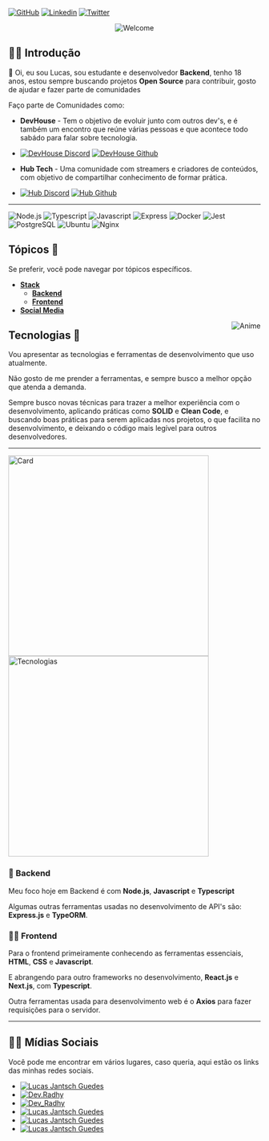 [![GitHub][github-badge]][github-link]
[![Linkedin][likedin-badge]][linkedin-link] 
[![Twitter][Twitter-badge]][twitter-link]

<p align="center" >
  <img src="https://readme-typing-svg.herokuapp.com?font=Roboto&color=8B4CF7&size=40&center=true&vCenter=true&width=800&height=200&lines=Oi+%F0%9F%91%8B%2C+meu+nome+%C3%A9+Lucas;Seja+bem-vindo(a)+%F0%9F%8E%89" alt="Welcome" />
</p>

##  💁‍♀️ Introdução

👋 Oi, eu sou Lucas, sou estudante e desenvolvedor **Backend**, tenho 18 anos, estou sempre buscando projetos **Open Source** para contribuir, gosto de ajudar e fazer parte de comunidades

Faço parte de Comunidades como:

- **DevHouse** - Tem o objetivo de evoluir junto com outros dev's, e é também um encontro que reúne várias pessoas e que acontece todo sabádo para falar sobre tecnologia.
- [![DevHouse Discord][discord]][devhouse-discord-link]
[![DevHouse Github][github]][devhouse-github-link]

- **Hub Tech** - Uma comunidade com streamers e criadores de conteúdos, com objetivo de compartilhar conhecimento de formar prática.
- [![Hub Discord][discord]][hub-discord-link]
[![Hub Github][github]][hub-github-link]

---

![Node.js][node-dot-js]
![Typescript][typescript]
![Javascript][javascript]
![Express][express]
![Docker][docker]
![Jest][jest]
![PostgreSQL][postgresql]
![Ubuntu][ubuntu]
![Nginx][nginx]

## Tópicos 🎉

Se preferir, você pode navegar por tópicos específicos.

* **[Stack](#tecnologias-)**
  * **[Backend](#-backend)**
  * **[Frontend](#-frontend)**
* **[Social Media](#%EF%B8%8F-mídias-sociais)**
    
<img align="right" src="https://user-images.githubusercontent.com/50425715/109451790-fe634380-7a2c-11eb-90e7-89a95de0687a.gif" alt="Anime" />

## Tecnologias 👾

Vou apresentar as tecnologias e ferramentas de desenvolvimento que uso atualmente.

Não gosto de me prender a ferramentas, e sempre busco a melhor opção que atenda a demanda.

Sempre busco novas técnicas para trazer a melhor experiência com o desenvolvimento, aplicando práticas como **SOLID** e **Clean Code**, e buscando boas práticas para serem aplicadas nos projetos, o que facilita no desenvolvimento, e deixando o código mais legível para outros desenvolvedores.

---

<img width="400" src="https://github-readme-stats.vercel.app/api?username=DevRadhy&show_icons=true&theme=dracula" alt="Card" />
<img width="400" src="https://github-readme-stats.vercel.app/api/top-langs/?username=DevRadhy&layout=compact&theme=dracula" alt="Tecnologias" />

### 🚀 Backend

Meu foco hoje em Backend é com **Node.js**, **Javascript** e **Typescript**

Algumas outras ferramentas usadas no desenvolvimento de API's são: **Express.js** e **TypeORM**.

### 🧑‍🚀 Frontend

Para o frontend primeiramente conhecendo as ferramentas essenciais, **HTML**, **CSS** e **Javascript**.

E abrangendo para outro frameworks no desenvolvimento, **React.js** e **Next.js**, com **Typescript**.

Outra ferramentas usada para desenvolvimento web é o **Axios** para fazer requisições para o servidor.

---

## 🙆‍♀️ Mídias Sociais

Você pode me encontrar em vários lugares, caso queria, aqui estão os links das minhas redes sociais.

- [![Lucas Jantsch Guedes][linkedin]][linkedin-link]
- [![Dev.Radhy][instagram]][instagram-link]
- [![Dev_Radhy][twitter]][twitter-link]
- [![Lucas Jantsch Guedes][spotify]][spotify-link]
- [![Lucas Jantsch Guedes][youtubemusic]][youtubemusic-link]
- [![Lucas Jantsch Guedes][codewars]][codewars-link]

<!-- Bages -->
[github-badge]: https://img.shields.io/badge/-DevRadhy-grey?style=for-the-badge&logo=github "Github"
[discord-badge]: https://img.shields.io/badge/-Radhy-grey?style=for-the-badge&logo=discord "Discord"
[likedin-badge]: https://img.shields.io/badge/-Lucas%20Jantsch%20Guedes-blue?style=for-the-badge&logo=linkedin "Linkedin"
[codewars-badge]: https://img.shields.io/badge/-Lucas%20Jantsch%20Guedes-grey?style=for-the-badge&logo=codewars&logoColor=ad2c27 "Codewars"
[instagram-badge]: https://img.shields.io/badge/-@Dev.Radhy-grey?style=for-the-badge&logo=instagram "Instagram"
[twitter-badge]: https://img.shields.io/badge/-@Dev__Radhy-grey?style=for-the-badge&logo=twitter "Twitter"

<!-- Midia -->
[codewars]: https://user-images.githubusercontent.com/50425715/118725813-d4891400-b806-11eb-9be9-1ee674896f87.png "Codewars"
[discord]: https://user-images.githubusercontent.com/50425715/118725821-d521aa80-b806-11eb-8208-5b65882fa3f3.png "Discord"
[instagram]: https://user-images.githubusercontent.com/50425715/118725825-d5ba4100-b806-11eb-9585-f4bfbab917ab.png "Instagram"
[linkedin]: https://user-images.githubusercontent.com/50425715/118725828-d652d780-b806-11eb-83e8-e7c9616a5fbf.png "Linkedin"
[twitter]: https://user-images.githubusercontent.com/50425715/118725829-d6eb6e00-b806-11eb-85e5-83d049d68009.png "Twitter"
[spotify]: https://user-images.githubusercontent.com/50425715/119236858-ff79ad80-bb0f-11eb-9dbb-7b51e3a74a2e.png "Spotify"
[youtubemusic]: https://user-images.githubusercontent.com/50425715/119236859-00124400-bb10-11eb-88e5-e57371ce40ef.png "Youbue Music"

<!-- Tools -->
[docker]: https://user-images.githubusercontent.com/50425715/119236855-fee11700-bb0f-11eb-9d81-803771959948.png "Docker"
[node-dot-js]: https://user-images.githubusercontent.com/50425715/117381164-d3c0bb80-aeb1-11eb-9faa-bb7622919a46.png "Node.js"
[typescript]: https://user-images.githubusercontent.com/50425715/117381166-d4595200-aeb1-11eb-9ebf-6946d40f49ba.png "Typescript"
[javascript]: https://user-images.githubusercontent.com/50425715/117381162-d3282500-aeb1-11eb-97d4-a0cee9161151.png "Javascript"
[express]: https://user-images.githubusercontent.com/50425715/117381158-d28f8e80-aeb1-11eb-82c2-5d9e1520cbbe.png "Express"
[postgresql]: https://user-images.githubusercontent.com/50425715/117381165-d3c0bb80-aeb1-11eb-8e93-82676e0b7db6.png "PostgreSQL"
[jest]: https://user-images.githubusercontent.com/50425715/119237075-677cc380-bb11-11eb-9358-376c6bcd0645.png "Jest"
[ubuntu]: https://user-images.githubusercontent.com/50425715/117381167-d4f1e880-aeb1-11eb-8acd-a6de32742ee4.png "Ubuntu"
[github]: https://user-images.githubusercontent.com/50425715/119237437-2edde980-bb13-11eb-9ede-000023d3807c.png "Github"
[nginx]: https://user-images.githubusercontent.com/50425715/119852460-afbb2d80-bee5-11eb-9922-7e399830f833.png "Nginx"

<!-- Links -->
[github-link]: https://github.com/DevRadhy
[linkedin-link]: https://www.linkedin.com/in/lucas-jantsch-guedes/
[codewars-link]: https://www.codewars.com/users/Lucas%20Jantsch%20Guedes
[instagram-link]: https://www.instagram.com/dev.radhy
[twitter-link]: https://twitter.com/Dev_Radhy
[spotify-link]: https://open.spotify.com/user/31i6gzydhylswa4pszmgiml2mvna
[youtubemusic-link]: https://music.youtube.com/channel/UCkgWGGoaukJyfu_zu57hcgw

<!-- Communities -->
[devhouse-discord-link]: https://discord.gg/Nyb46s7Z3V
[devhouse-github-link]: https://github.com/dev-house-community

[hub-discord-link]: https://ahub.tech/discord
[hub-github-link]: https://github.com/aHub-Tech
